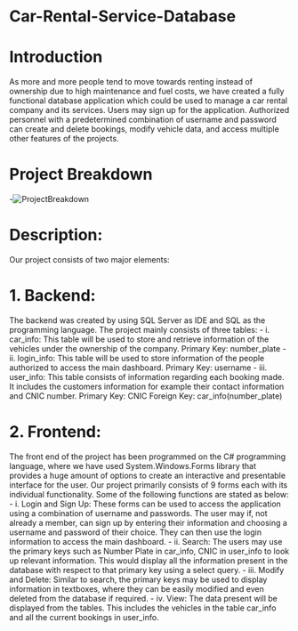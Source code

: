 # Car-Rental-Service-Database

# Introduction
As more and more people tend to move towards renting instead of ownership due to high maintenance and fuel costs, we have created a fully functional database application which could be used to manage a car rental company and its services. Users may sign up for the application. Authorized personnel with a predetermined combination of username and password can create and delete bookings, modify vehicle data, and access multiple other features of the projects.

# Project Breakdown
-![ProjectBreakdown](https://github.com/sydalirza/Car-Rental-Service-V3/blob/main/Project%20Breakdown.png)

# Description: 
Our project consists of two major elements:
# 1. Backend:
  The backend was created by using SQL Server as IDE and SQL as the programming language. The project mainly consists of three tables:
          - i. car_info: This table will be used to store and retrieve information of the vehicles under the ownership of the company.
          Primary Key: number_plate
          - ii. login_info: This table will be used to store information of the people authorized to access the main dashboard.
          Primary Key: username
          - iii. user_info: This table consists of information regarding each booking made. It includes the customers information for example their contact information and CNIC number. 
          Primary Key: CNIC 			         Foreign Key: car_info(number_plate)

# 2. Frontend: 
   The front end of the project has been programmed on the C# programming language, where we have used System.Windows.Forms library that provides a huge amount of options to create an interactive and presentable interface for the user. Our project primarily consists of 9 forms each with its individual functionality. Some of the following functions are stated as below:
          - i.	Login and Sign Up: These forms can be used to access the application using a combination of username and passwords. The user may if, not already a member, can sign up by entering their information and choosing a username and password of their choice. They can then use the login information to access the main dashboard. 
          - ii.	Search: The users may use the primary keys such as Number Plate in car_info, CNIC in user_info to look up relevant information. This would display all the information present in the database with respect to that primary key using a select query. 
          - iii.	Modify and Delete: Similar to search, the primary keys may be used to display information in textboxes, where they can be easily modified and even deleted from the database if required. 
          - iv.	View: The data present will be displayed from the tables. This includes the vehicles in the table car_info and all the current bookings in user_info.


